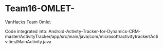 # Team16-OMLET-
VanHacks Team Omlet

Code integrated into: Android-Activity-Tracker-for-Dynamics-CRM-master/ActivityTracker/app/src/main/java/com/microsoft/activitytracker/Activities/MainActivity.java

